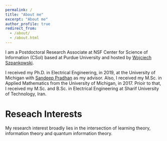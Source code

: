 ```yaml
---
permalink: /
title: "About me"
excerpt: "About me"
author_profile: true
redirect_from: 
  - /about/
  - /about.html
---
```


I am a Postdoctoral Research Associate at NSF Center for Science of Information (CSoI) based at Purdue University and hosted by [Wojciech Szpankowski](https://www.cs.purdue.edu/homes/spa/).

I received my Ph.D. in Electrical Engineering, in 2019, at the University of Michigan with [Sandeep Pradhan](https://pradhan.engin.umich.edu/) as my advisor. 
Also, I received my M.Sc. in Applied Mathematics from the University of Michigan, in 2017. 
Prioir to that, I received my M.Sc. and B.Sc. in Electrical Engineering at Sharif University of Technology, Iran.

Reseach Interests
======
My research interest broadly lies in the intersection of learning theory,  information theory and quantum information theory. 






